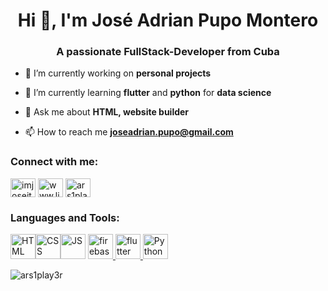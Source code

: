<h1 align="center">Hi 👋, I'm José Adrian Pupo Montero</h1>
<h3 align="center">A passionate FullStack-Developer from Cuba</h3>

- 🔭 I’m currently working on **personal projects**

- 🌱 I’m currently learning **flutter** and **python** for **data science**

- 💬 Ask me about **HTML, website builder**

- 📫 How to reach me **joseadrian.pupo@gmail.com**

<h3 align="left">Connect with me:</h3>
<p align="left">
<a href="https://twitter.com/joseitohpm" target="blank"><img align="center" src="https://raw.githubusercontent.com/rahuldkjain/github-profile-readme-generator/master/src/images/icons/Social/twitter.svg" alt="imjoseitoh" height="30" width="40" /></a>
<a href="https://www.linkedin.com/in/jos%C3%A9-adrian-pupo-montero-12882622b/" target="blank"><img align="center" src="https://raw.githubusercontent.com/rahuldkjain/github-profile-readme-generator/master/src/images/icons/Social/linked-in-alt.svg" alt="www.linkedin.com/in/jos%C3%A9-adrian-pupo-montero-12882622b/" height="30" width="40" /></a>
<a href="https://instagram.com/imjoseitoh_oficial" target="blank"><img align="center" src="https://raw.githubusercontent.com/rahuldkjain/github-profile-readme-generator/master/src/images/icons/Social/instagram.svg" alt="ars1play3r" height="30" width="40" /></a>
</p>

<h3 align="left">Languages and Tools:</h3>
<p align="left"> <img src="https://github.com/ars1play3r/ars1play3r.github.io/assets/154444191/eb4d2562-9382-40b5-9c6c-655fe2df70e4" alt="HTML" width="40" height="40"/><img src="https://ru.w3docs.com/uploads/media/book_gallery/0001/05/thumb_4245_book_gallery_share.png" alt="CSS" width="40" height="40"/><img src="https://ru.w3docs.com/uploads/media/book_gallery/0001/05/thumb_4246_book_gallery_share.png" alt="JS" width="40" height="40"/> <a href="https://firebase.google.com/" target="_blank" rel="noreferrer"> <img src="https://www.vectorlogo.zone/logos/firebase/firebase-icon.svg" alt="firebase" width="40" height="40"/> </a> <a href="https://flutter.dev" target="_blank" rel="noreferrer"> <img src="https://www.vectorlogo.zone/logos/flutterio/flutterio-icon.svg" alt="flutter" width="40" height="40"/> </a> <a href="https://www.python.org/" target="_blank" rel="noreferrer"> <img src="https://www.vectorlogo.zone/logos/python/python-icon.svg" alt="Python" width="40" height="40"/> </a> </p>

<p><img align="center" src="https://github-readme-stats.vercel.app/api/top-langs?username=ars1play3r&show_icons=true&locale=en&layout=compact" alt="ars1play3r" /></p>
